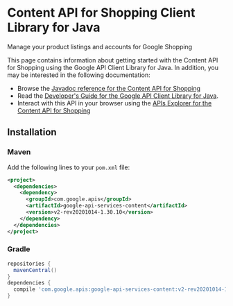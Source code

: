 # Content API for Shopping Client Library for Java

Manage your product listings and accounts for Google Shopping

This page contains information about getting started with the Content API for Shopping
using the Google API Client Library for Java. In addition, you may be interested
in the following documentation:

* Browse the [Javadoc reference for the Content API for Shopping][javadoc]
* Read the [Developer's Guide for the Google API Client Library for Java][google-api-client].
* Interact with this API in your browser using the [APIs Explorer for the Content API for Shopping][api-explorer]

## Installation

### Maven

Add the following lines to your `pom.xml` file:

```xml
<project>
  <dependencies>
    <dependency>
      <groupId>com.google.apis</groupId>
      <artifactId>google-api-services-content</artifactId>
      <version>v2-rev20201014-1.30.10</version>
    </dependency>
  </dependencies>
</project>
```

### Gradle

```gradle
repositories {
  mavenCentral()
}
dependencies {
  compile 'com.google.apis:google-api-services-content:v2-rev20201014-1.30.10'
}
```

[javadoc]: https://googleapis.dev/java/google-api-services-content/latest/index.html
[google-api-client]: https://github.com/googleapis/google-api-java-client/
[api-explorer]: https://developers.google.com/apis-explorer/#p/content/v1/
